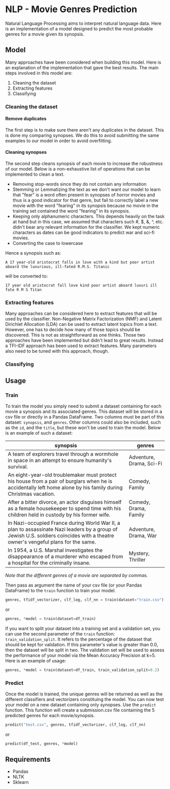 # NLP - Movie Genres Prediction
Natural Language Processing aims to interpret natural language data. Here is an implementation of a model designed to predict the most probable genres for a movie given its synopsis.

## Model
Many approaches have been considered when building this model. Here is an explanation of the implementation that gave the best results.
The main steps involved in this model are:
1. Cleaning the dataset
2. Extracting features
3. Classifying

### Cleaning the dataset
#### Remove duplicates
The first step is to make sure there aren't any duplicates in the dataset. This is done my comparing synopses. We do this to avoid submitting the same examples to our model in order to avoid overfitting.
#### Cleaning synopses
The second step cleans synopsis of each movie to increase the robustness of our model. Below is a non-exhaustive list of operations that can be implemented to clean a text.
- Removing stop-words since they do not contain any information
- Stemming or Lemmatizing the text as we don't want our model to learn that "fear" is a word often present in synopses of horror movies and thus is a good indicator for that genre, but fail to correctly label a new movie with the word "fearing" in its synopsis because no movie in the training set contained the word "fearing" in its synopsis.
- Keeping only alphanumeric characters. This depends heavily on the task at hand but in this case, we assumed that characters such #, $, &, ^, etc. didn't bear any relevant information for the classifier. We kept numeric characters as dates can be good indicators to predict war and sci-fi movies.
- Converting the case to lowercase


Hence a synopsis such as:
```
A 17 year-old aristocrat falls in love with a kind but poor artist aboard the luxurious, ill-fated R.M.S. Titanic
```
will be converted to:
```
17 year old aristocrat fall love kind poor artist aboard luxuri ill fate R M S Titan
```

### Extracting features
Many approaches can be considered here to extract features that will be used by the classifier.
Non-Negative Matrix Factorization (NMF) and Latent Dirichlet Allocation (LDA) can be used to extract latent topics from a text. However, one has to decide how many of those topics should be discovered. This is not as straightforward as one thinks. Those two approaches have been implemented but didn't lead to great results. Instead a TFI-IDF approach has been used to extract features. Many parameters also need to be tuned with this approach, though.

### Classifying


## Usage
### Train
To train the model you simply need to submit a dataset containing for each movie a synopsis and its associated genres. This dataset will be stored in a csv file or directly in a Pandas DataFrame. Two columns must be part of this dataset: `synopsis`, and `genres`. Other columns could also be included, such as the `id`, and the `title`, but these won't be used to train the model. Below is an example of such a dataset:

| synopsis | genres |
| --- | --- |
| A team of explorers travel through a wormhole in space in an attempt to ensure humanity's survival. | Adventure, Drama, Sci-Fi |
| An eight-year-old troublemaker must protect his house from a pair of burglars when he is accidentally left home alone by his family during Christmas vacation. | Comedy, Family |
| After a bitter divorce, an actor disguises himself as a female housekeeper to spend time with his children held in custody by his former wife. | Comedy, Drama, Family |
| In Nazi-occupied France during World War II, a plan to assassinate Nazi leaders by a group of Jewish U.S. soldiers coincides with a theatre owner's vengeful plans for the same. | Adventure, Drama, War |
| In 1954, a U.S. Marshal investigates the disappearance of a murderer who escaped from a hospital for the criminally insane. | Mystery, Thriller |

_Note that the different genres of a movie are separated by commas._

Then pass as argument the name of your csv file (or your Pandas DataFrame) to the `train` function to train your model.
```python
genres, tfidf_vectorizer, clf_log, clf_nn = train(dataset="train.csv")
```
or
```python
genres, *model = train(dataset=df_train)
```

If you want to split your dataset into a training set and a validation set, you can use the second parameter of the `train` function: `train_validation_split`. It refers to the percentage of the dataset that should be kept for validation. If this parameter's value is greater than 0.0, then the dataset will be split in two. The validation set will be used to assess the performance of your model via the Mean Accuracy Precision at k=5. Here is an example of usage:
```python
genres, *model = train(dataset=df_train, train_validation_split=0.2)
```

### Predict
Once the model is trained, the unique genres will be returned as well as the different classifiers and vectorizers constituing the model.
You can now test your model on a new dataset containing only synopses. Use the `predict` function. This function will create a submission.csv file containing the 5 predicted genres for each movie/synopsis.
```python
predict("test.csv", genres, tfidf_vectorizer, clf_log, clf_nn)
```
or
```python
predict(df_test, genres, *model)
```

## Requirements
- Pandas
- NLTK
- Sklearn
